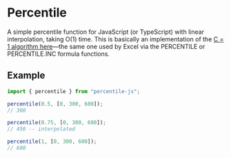 # Percentile
A simple percentile function for JavaScript (or TypeScript) with linear interpolation, taking O(1) time. This is basically an implementation of the [C = 1 algorithm here](https://en.wikipedia.org/wiki/Percentile)—the same one used by Excel via the PERCENTILE or PERCENTILE.INC formula functions.

## Example
```javascript
import { percentile } from "percentile-js";

percentile(0.5, [0, 300, 600]);
// 300

percentile(0.75, [0, 300, 600]);
// 450 -- interpolated

percentile(1, [0, 300, 600]);
// 600
```